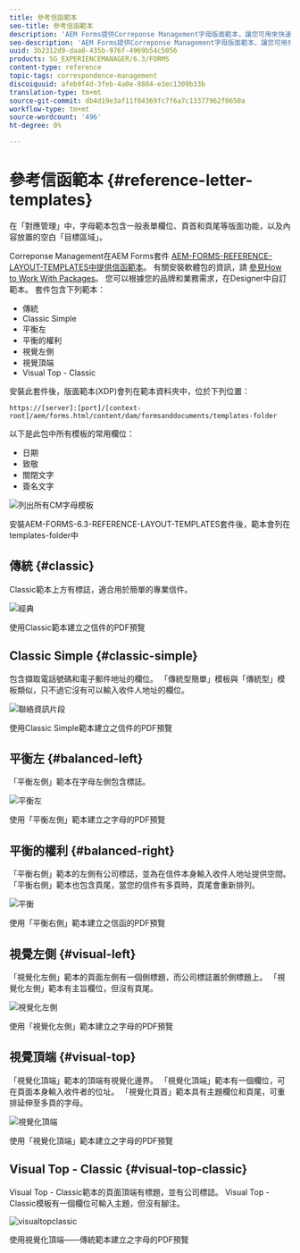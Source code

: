 ```yaml
---
title: 參考信函範本
seo-title: 參考信函範本
description: 'AEM Forms提供Correponse Management字母版面範本，讓您可用來快速建立字母。 '
seo-description: 'AEM Forms提供Correponse Management字母版面範本，讓您可用來快速建立字母。 '
uuid: 3b2312d9-daa0-435b-976f-4969b54c5056
products: SG_EXPERIENCEMANAGER/6.3/FORMS
content-type: reference
topic-tags: correspondence-management
discoiquuid: afeb9f4d-3feb-4a0e-8884-e3ec1309b33b
translation-type: tm+mt
source-git-commit: db4d19e3af11f04369fc7f6a7c13377962f0650a
workflow-type: tm+mt
source-wordcount: '496'
ht-degree: 0%

---
```



# 參考信函範本 {#reference-letter-templates}

在「對應管理」中，字母範本包含一般表單欄位、頁首和頁尾等版面功能，以及內容放置的空白「目標區域」。

Correponse Management在AEM Forms套件 [AEM-FORMS-REFERENCE-LAYOUT-TEMPLATES中提供信函範本](https://www.adobeaemcloud.com/content/marketplace/marketplaceProxy.html?packagePath=/content/companies/public/adobe/packages/cq630/fd/AEM-FORMS-6.3-REFERENCE-LAYOUT-TEMPLATES)。 有關安裝軟體包的資訊，請 [參見How to Work With Packages](/help/sites-administering/package-manager.md)。 您可以根據您的品牌和業務需求，在Designer中自訂範本。 套件包含下列範本：

* 傳統
* Classic Simple
* 平衡左
* 平衡的權利
* 視覺左側
* 視覺頂端
* Visual Top - Classic

安裝此套件後，版面範本(XDP)會列在範本資料夾中，位於下列位置：

`https://[server]:[port]/[context-root]/aem/forms.html/content/dam/formsanddocuments/templates-folder`

以下是此包中所有模板的常用欄位：

* 日期
* 致敬
* 關閉文字
* 簽名文字

![列出所有CM字母模板](assets/templatescorrespondence.png)

安裝AEM-FORMS-6.3-REFERENCE-LAYOUT-TEMPLATES套件後，範本會列在templates-folder中

## 傳統 {#classic}

Classic範本上方有標誌，適合用於簡單的專業信件。

![經典](assets/classic.png)

使用Classic範本建立之信件的PDF預覽

## Classic Simple {#classic-simple}

包含擷取電話號碼和電子郵件地址的欄位。 「傳統型簡單」模板與「傳統型」模板類似，只不過它沒有可以輸入收件人地址的欄位。

![聯絡資訊片段](assets/classicsimple.png)

使用Classic Simple範本建立之信件的PDF預覽

## 平衡左 {#balanced-left}

「平衡左側」範本在字母左側包含標誌。

![平衡左](assets/balancedleft.png)

使用「平衡左側」範本建立之字母的PDF預覽

## 平衡的權利 {#balanced-right}

「平衡右側」範本的左側有公司標誌，並為在信件本身輸入收件人地址提供空間。 「平衡右側」範本也包含頁尾，當您的信件有多頁時，頁尾會重新排列。

![平衡](assets/balancedright.png)

使用「平衡右側」範本建立之信函的PDF預覽

## 視覺左側 {#visual-left}

「視覺化左側」範本的頁面左側有一個側標題，而公司標誌置於側標題上。 「視覺化左側」範本有主旨欄位，但沒有頁尾。

![視覺化左側](assets/visualleft.png)

使用「視覺化左側」範本建立之字母的PDF預覽

## 視覺頂端 {#visual-top}

「視覺化頂端」範本的頂端有視覺化邊界。 「視覺化頂端」範本有一個欄位，可在頁面本身輸入收件者的位址。 「視覺化頁首」範本具有主題欄位和頁尾，可重排延伸至多頁的字母。

![視覺化頂端](assets/visualtop.png)

使用「視覺化頂端」範本建立之字母的PDF預覽

## Visual Top - Classic {#visual-top-classic}

Visual Top - Classic範本的頁面頂端有標題，並有公司標誌。 Visual Top - Classic模板有一個欄位可輸入主題，但沒有腳注。

![visualtopclassic](assets/visualtopclassic.png)

使用視覺化頂端——傳統範本建立之字母的PDF預覽

